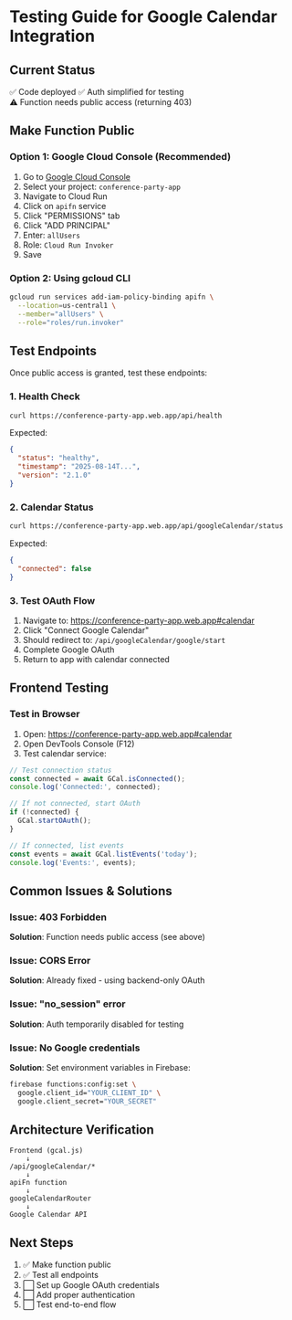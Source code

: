 # Testing Guide for Google Calendar Integration

## Current Status
✅ Code deployed
✅ Auth simplified for testing  
⚠️ Function needs public access (returning 403)

## Make Function Public

### Option 1: Google Cloud Console (Recommended)
1. Go to [Google Cloud Console](https://console.cloud.google.com)
2. Select your project: `conference-party-app`
3. Navigate to Cloud Run
4. Click on `apifn` service
5. Click "PERMISSIONS" tab
6. Click "ADD PRINCIPAL"
7. Enter: `allUsers`
8. Role: `Cloud Run Invoker`
9. Save

### Option 2: Using gcloud CLI
```bash
gcloud run services add-iam-policy-binding apifn \
  --location=us-central1 \
  --member="allUsers" \
  --role="roles/run.invoker"
```

## Test Endpoints

Once public access is granted, test these endpoints:

### 1. Health Check
```bash
curl https://conference-party-app.web.app/api/health
```
Expected: 
```json
{
  "status": "healthy",
  "timestamp": "2025-08-14T...",
  "version": "2.1.0"
}
```

### 2. Calendar Status
```bash
curl https://conference-party-app.web.app/api/googleCalendar/status
```
Expected:
```json
{
  "connected": false
}
```

### 3. Test OAuth Flow
1. Navigate to: https://conference-party-app.web.app#calendar
2. Click "Connect Google Calendar"
3. Should redirect to: `/api/googleCalendar/google/start`
4. Complete Google OAuth
5. Return to app with calendar connected

## Frontend Testing

### Test in Browser
1. Open: https://conference-party-app.web.app#calendar
2. Open DevTools Console (F12)
3. Test calendar service:

```javascript
// Test connection status
const connected = await GCal.isConnected();
console.log('Connected:', connected);

// If not connected, start OAuth
if (!connected) {
  GCal.startOAuth();
}

// If connected, list events
const events = await GCal.listEvents('today');
console.log('Events:', events);
```

## Common Issues & Solutions

### Issue: 403 Forbidden
**Solution**: Function needs public access (see above)

### Issue: CORS Error
**Solution**: Already fixed - using backend-only OAuth

### Issue: "no_session" error
**Solution**: Auth temporarily disabled for testing

### Issue: No Google credentials
**Solution**: Set environment variables in Firebase:
```bash
firebase functions:config:set \
  google.client_id="YOUR_CLIENT_ID" \
  google.client_secret="YOUR_SECRET"
```

## Architecture Verification

```
Frontend (gcal.js)
    ↓
/api/googleCalendar/*
    ↓
apiFn function
    ↓
googleCalendarRouter
    ↓
Google Calendar API
```

## Next Steps
1. ✅ Make function public
2. ✅ Test all endpoints
3. ⬜ Set up Google OAuth credentials
4. ⬜ Add proper authentication
5. ⬜ Test end-to-end flow